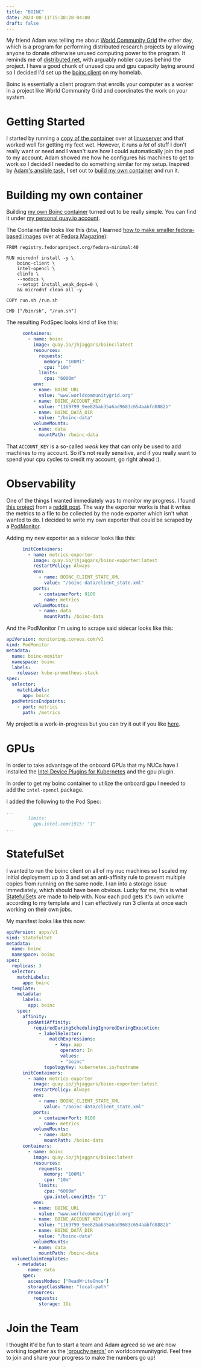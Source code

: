 ```yaml
---
title: "BOINC"
date: 2024-08-11T15:38:28-04:00
draft: false
---
```


My friend Adam was telling me about [World Community Grid](https://www.worldcommunitygrid.org) the other day, which is a program for performing distributed research projects by allowing anyone to donate otherwise unused computing power to the program.  It reminds me of [distributed.net](https://distributed.net), with arguably nobler causes behind the project.  I have a good chunk of unused cpu and gpu capacity laying around so I decided I'd set up the [boinc client](https://boinc.berkeley.edu/) on my homelab.

Boinc is essentially a client program that enrolls your computer as a worker in a project like World Community Grid and coordinates the work on your system. 
# Getting Started

I started by running a [copy of the container](https://github.com/linuxserver/docker-boinc) over at [linuxserver](https://www.linuxserver.io/) and that worked well for getting my feet wet.  However, it runs a _lot_ of stuff I don't really want or need and I wasn't sure how I could automatically join the pod to my account.  Adam showed me how he configures his machines to get to work so I decided I needed to do something similar for my setup. Inspired by [Adam's ansible task](https://github.com/maxamillion/maxible/blob/main/roles/worldcommunitygrid/tasks/main.yml#L21-L28), I set out to [build my own container](https://github.com/jhjaggars/boinc) and run it. 

# Building my own container

Building [my own Boinc container](https://github.com/jhjaggars/boinc) turned out to be really simple.  You can find it under [my personal quay.io account](https://quay.io/jhjaggars/boinc).

The Containerfile looks like this (btw, I learned [how to make smaller fedora-based images](https://fedoramagazine.org/build-smaller-containers/) over at [Fedora Magazine](https://fedoramagazine.org)):

```docker
FROM registry.fedoraproject.org/fedora-minimal:40

RUN microdnf install -y \
	boinc-client \
	intel-opencl \
	clinfo \
	--nodocs \
	--setopt install_weak_deps=0 \
	&& microdnf clean all -y

COPY run.sh /run.sh

CMD ["/bin/sh", "/run.sh"]

```

The resulting PodSpec looks kind of like this:

```yaml
      containers:
        - name: boinc
          image: quay.io/jhjaggars/boinc:latest
          resources:
            requests:
              memory: "100Mi"
              cpu: "10m"
            limits:
              cpu: "6000m"
          env:
          - name: BOINC_URL
            value: "www.worldcommunitygrid.org"
          - name: BOINC_ACCOUNT_KEY
            value: "1169799_9ee82bab35a6ad9683c654aabfd8882b"
          - name: BOINC_DATA_DIR
            value: "/boinc-data"
          volumeMounts:
          - name: data
            mountPath: /boinc-data
```

That `ACCOUNT_KEY` is a so-called _weak_ key that can only be used to add machines to my account.  So it's not really sensitive, and if you really want to spend your cpu cycles to credit my account, go right ahead :).

# Observability

One of the things I wanted immediately was to monitor my progress.  I found [this project](https://gitlab.com/ordaa/boinc_exporter) from a [reddit post](https://www.reddit.com/r/BOINC/comments/lpb0tz/monitor_your_boinc_installations_with_prometheus/).  The way the exporter works is that it writes the metrics to a file to be collected by the node exporter which isn't what wanted to do.  I decided to write my own exporter that could be scraped by a [PodMonitor](https://github.com/prometheus-operator/prometheus-operator/blob/main/Documentation/api.md#monitoring.coreos.com/v1.PodMonitor).

Adding my new exporter as a sidecar looks like this:

```yaml
      initContainers:
        - name: metrics-exporter
          image: quay.io/jhjaggars/boinc-exporter:latest
          restartPolicy: Always
          env:
            - name: BOINC_CLIENT_STATE_XML
              value: "/boinc-data/client_state.xml"
          ports:
            - containerPort: 9100
              name: metrics
          volumeMounts:
            - name: data
              mountPath: /boinc-data
```

And the PodMonitor I'm using to scrape said sidecar looks like this:

```yaml
apiVersion: monitoring.coreos.com/v1
kind: PodMonitor
metadata:
  name: boinc-monitor
  namespace: boinc
  labels:
    release: kube-prometheus-stack
spec:
  selector:
    matchLabels:
      app: boinc
  podMetricsEndpoints:
    - port: metrics
      path: /metrics
```

My project is a work-in-progress but you can try it out if you like [here](https://github.com/jhjaggars/boinc-exporter).

# GPUs

In order to take advantage of the onboard GPUs that my NUCs have I installed the [Intel Device Plugins for Kubernetes](https://intel.github.io/intel-device-plugins-for-kubernetes/cmd/gpu_plugin/README.html#install-with-operator) and the gpu plugin.

In order to get my boinc container to utilize the onboard gpu I needed to add the `intel-opencl` package.

I added the following to the Pod Spec:

```yaml
...
        limits:
          gpu.intel.com/i915: "1"
...
```


# StatefulSet

I wanted to run the boinc client on all of my nuc machines so I scaled my initial deployment up to 3 and set an anti-affinity rule to prevent multiple copies from running on the same node.  I ran into a storage issue immediately, which should have been obvious.  Lucky for me, this is what [StatefulSet](https://kubernetes.io/docs/concepts/workloads/controllers/statefulset/)s are made to help with.  Now each pod gets it's own volume according to my template and I can effectively run 3 clients at once each working on their own jobs.

My manifest looks like this now:

```yaml
apiVersion: apps/v1
kind: StatefulSet
metadata:
  name: boinc
  namespace: boinc
spec:
  replicas: 3
  selector:
    matchLabels:
      app: boinc
  template:
    metadata:
      labels:
        app: boinc
    spec:
      affinity:
        podAntiAffinity:
          requiredDuringSchedulingIgnoredDuringExecution:
            - labelSelector:
                matchExpressions:
                  - key: app
                    operator: In
                    values:
                    - "boinc"
              topologyKey: kubernetes.io/hostname
      initContainers:
        - name: metrics-exporter
          image: quay.io/jhjaggars/boinc-exporter:latest
          restartPolicy: Always
          env:
            - name: BOINC_CLIENT_STATE_XML
              value: "/boinc-data/client_state.xml"
          ports:
            - containerPort: 9100
              name: metrics
          volumeMounts:
            - name: data
              mountPath: /boinc-data
      containers:
        - name: boinc
          image: quay.io/jhjaggars/boinc:latest
          resources:
            requests:
              memory: "100Mi"
              cpu: "10m"
            limits:
              cpu: "6000m"
              gpu.intel.com/i915: "1"
          env:
          - name: BOINC_URL
            value: "www.worldcommunitygrid.org"
          - name: BOINC_ACCOUNT_KEY
            value: "1169799_9ee82bab35a6ad9683c654aabfd8882b"
          - name: BOINC_DATA_DIR
            value: "/boinc-data"
          volumeMounts:
          - name: data
            mountPath: /boinc-data
  volumeClaimTemplates:
    - metadata:
        name: data
      spec:
        accessModes: ["ReadWriteOnce"]
        storageClassName: "local-path"
        resources:
          requests:
            storage: 1Gi
```

# Join the Team

I thought it'd be fun to start a team and Adam agreed so we are now working together as the ['grouchy nerds'](https://www.worldcommunitygrid.org/team/viewTeamInfo.do?teamId=33X5Z8GRL2) on worldcommunitygrid.  Feel free to join and share your progress to make the numbers go up! 
